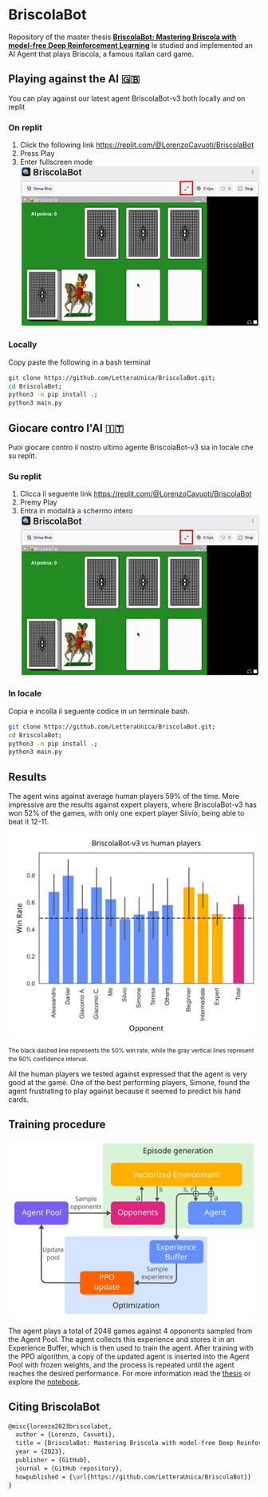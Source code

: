 # BriscolaBot
Repository of the master thesis [**BriscolaBot: Mastering Briscola with model-free Deep Reinforcement Learning**](https://raw.githubusercontent.com/LetteraUnica/BriscolaBot/main/thesis/thesis.pdf)
Ie studied and implemented an AI Agent that plays Briscola, a famous italian card game.  

## Playing against the AI 🇬🇧
You can play against our latest agent BriscolaBot-v3 both locally and on replit

### On replit
1. Click the following link https://replit.com/@LorenzoCavuoti/BriscolaBot
2. Press Play
3. Enter fullscreen mode
  ![Alt text](thesis/images/replit_fullscreen.png)

### Locally
Copy paste the following in a bash terminal

```bash
git clone https://github.com/LetteraUnica/BriscolaBot.git;
cd BriscolaBot;
python3 -m pip install .;
python3 main.py
```

## Giocare contro l'AI 🇮🇹

Puoi giocare contro il nostro ultimo agente BriscolaBot-v3 sia in locale che su replit.
### Su replit
1. Clicca il seguente link https://replit.com/@LorenzoCavuoti/BriscolaBot
2. Premy Play
3. Entra in modalità a schermo intero
  ![Alt text](thesis/images/replit_fullscreen.png)

### In locale
Copia e incolla il seguente codice in un terminale bash.

```bash
git clone https://github.com/LetteraUnica/BriscolaBot.git;
cd BriscolaBot;
python3 -m pip install .;
python3 main.py
```

## Results
The agent wins against average human players 59% of the time. More impressive are the results against expert players, where BriscolaBot-v3 has won 52% of the games, with only one expert player Silvio, being able to beat it 12-11.  

<img src="thesis/images/player-scores.svg" width="600">

<small>The black dashed line represents the 50% win rate, while the gray vertical lines represent the 90% confidence interval.</small>

All the human players we tested against expressed that the agent is very good at the game. One of the best performing players, Simone, found the agent frustrating to play against because it seemed to predict his hand cards.


## Training procedure

<img src="thesis/images/general-architecture.svg" width="600">

The agent plays a total of 2048 games against 4 opponents sampled from the Agent Pool. The agent collects this experience and stores it in an Experience Buffer, which is then used to train the agent. After training with the PPO algorithm, a copy of the updated agent is inserted into the Agent Pool with frozen weights, and the process is repeated until the agent reaches the desired performance. For more information read the [thesis](https://raw.githubusercontent.com/LetteraUnica/BriscolaBot/main/thesis/thesis.pdf) or explore the [notebook](https://github.com/LetteraUnica/BriscolaBot/blob/main/briscola.ipynb).

## Citing BriscolaBot
```latex
@misc{lorenzo2023briscolabot,
  author = {Lorenzo, Cavuoti},
  title = {BriscolaBot: Mastering Briscola with model-free Deep Reinforcement Learning},
  year = {2023},
  publisher = {GitHub},
  journal = {GitHub repository},
  howpublished = {\url{https://github.com/LetteraUnica/BriscolaBot}}
}
```
